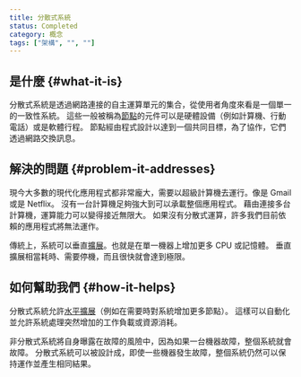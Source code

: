 ```yaml
---
title: 分散式系統
status: Completed
category: 概念
tags: ["架構", "", ""]
---
```


## 是什麼 {#what-it-is}

分散式系統是透過網路連接的自主運算單元的集合，從使用者角度來看是一個單一的一致性系統。
這些一般被稱為[節點](/zh-tw/nodes/)的元件可以是硬體設備（例如計算機、行動電話）或是軟體行程。
節點經由程式設計以達到一個共同目標，為了協作，它們透過網路交換訊息。

## 解決的問題 {#problem-it-addresses}

現今大多數的現代化應用程式都非常龐大，需要以超級計算機去運行。像是 Gmail 或是 Netflix。
沒有一台計算機足夠強大到可以承載整個應用程式。
藉由連接多台計算機，運算能力可以變得接近無限大。
如果沒有分散式運算，許多我們目前依賴的應用程式將無法運作。

傳統上，系統可以垂直[擴展](/zh-tw/scalability/)。也就是在單一機器上增加更多 CPU 或記憶體。
垂直擴展相當耗時、需要停機，而且很快就會達到極限。

## 如何幫助我們 {#how-it-helps}

分散式系統允許[水平擴展](/zh-tw/horizontal-scaling/)（例如在需要時對系統增加更多節點）。
這樣可以自動化並允許系統處理突然增加的工作負載或資源消耗。

非分散式系統將自身曝露在故障的風險中，因為如果一台機器故障，整個系統就會故障。
分散式系統可以被設計成，即使一些機器發生故障，整個系統仍然可以保持運作並產生相同結果。
